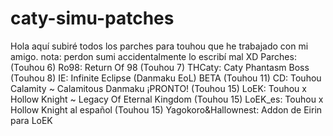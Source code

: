 # caty-simu-patches
 Hola aquí subiré todos los parches para touhou que he trabajado con mi amigo. nota: perdon sumi accidentalmente lo escribí mal XD
Parches:
(Touhou 6) Ro98: Return Of 98
(Touhou 7) THCaty: Caty Phantasm Boss
(Touhou 8) IE: Infinite Eclipse (Danmaku EoL) BETA
(Touhou 11) CD: Touhou Calamity ~ Calamitous Danmaku ¡PRONTO!
(Touhou 15) LoEK: Touhou x Hollow Knight ~ Legacy Of Eternal Kingdom
(Touhou 15) LoEK_es: Touhou x Hollow Knight al español
(Touhou 15) Yagokoro&Hallownest: Addon de Eirin para LoEK